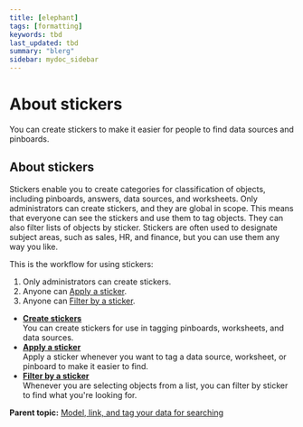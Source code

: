 ```yaml
---
title: [elephant]
tags: [formatting]
keywords: tbd
last_updated: tbd
summary: "blerg"
sidebar: mydoc_sidebar
---
```

# About stickers

You can create stickers to make it easier for people to find data sources and pinboards.

## About stickers

Stickers enable you to create categories for classification of objects, including pinboards, answers, data sources, and worksheets. Only administrators can create stickers, and they are global in scope. This means that everyone can see the stickers and use them to tag objects. They can also filter lists of objects by sticker. Stickers are often used to designate subject areas, such as sales, HR, and finance, but you can use them any way you like.

This is the workflow for using stickers:

1.  Only administrators can create stickers.
2.  Anyone can [Apply a sticker](apply_stickers.html#).
3.  Anyone can [Filter by a sticker](filter_by_sticker.html#).

-   **[Create stickers](../../admin/data_modeling/create_stickers.html)**  
You can create stickers for use in tagging pinboards, worksheets, and data sources.
-   **[Apply a sticker](../../admin/data_modeling/apply_stickers.html)**  
Apply a sticker whenever you want to tag a data source, worksheet, or pinboard to make it easier to find.
-   **[Filter by a sticker](../../admin/data_modeling/filter_by_sticker.html)**  
Whenever you are selecting objects from a list, you can filter by sticker to find what you're looking for.

**Parent topic:** [Model, link, and tag your data for searching](../../admin/data_modeling/about_data_modeling_intro.html)

